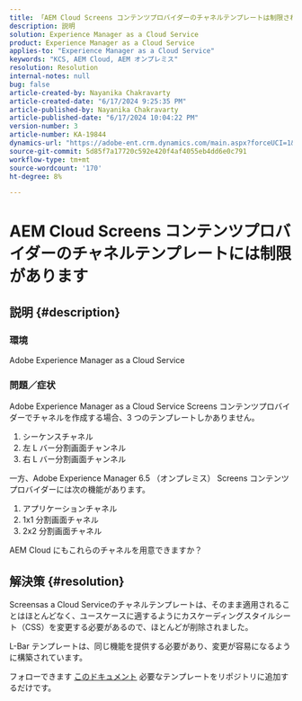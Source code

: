 ```yaml
---
title: 「AEM Cloud Screens コンテンツプロバイダーのチャネルテンプレートは制限されています」
description: 説明
solution: Experience Manager as a Cloud Service
product: Experience Manager as a Cloud Service
applies-to: "Experience Manager as a Cloud Service"
keywords: "KCS, AEM Cloud, AEM オンプレミス"
resolution: Resolution
internal-notes: null
bug: false
article-created-by: Nayanika Chakravarty
article-created-date: "6/17/2024 9:25:35 PM"
article-published-by: Nayanika Chakravarty
article-published-date: "6/17/2024 10:04:22 PM"
version-number: 3
article-number: KA-19844
dynamics-url: "https://adobe-ent.crm.dynamics.com/main.aspx?forceUCI=1&pagetype=entityrecord&etn=knowledgearticle&id=dabdf11d-f02c-ef11-840b-0022480a40c2"
source-git-commit: 5d85f7a17720c592e420f4af4055eb4dd6e0c791
workflow-type: tm+mt
source-wordcount: '170'
ht-degree: 8%

---
```


# AEM Cloud Screens コンテンツプロバイダーのチャネルテンプレートには制限があります

## 説明 {#description}


### <b>環境</b>

Adobe Experience Manager as a Cloud Service

### <b>問題／症状</b>

Adobe Experience Manager as a Cloud Service Screens コンテンツプロバイダーでチャネルを作成する場合、3 つのテンプレートしかありません。

1. シーケンスチャネル
2. 左 L バー分割画面チャンネル
3. 右 L バー分割画面チャンネル




一方、Adobe Experience Manager 6.5 （オンプレミス） Screens コンテンツプロバイダーには次の機能があります。

1. アプリケーションチャネル
2. 1x1 分割画面チャネル
3. 2x2 分割画面チャネル


AEM Cloud にもこれらのチャネルを用意できますか？


## 解決策 {#resolution}


Screensas a Cloud Serviceのチャネルテンプレートは、そのまま適用されることはほとんどなく、ユースケースに適するようにカスケーディングスタイルシート（CSS）を変更する必要があるので、ほとんどが削除されました。

L-Bar テンプレートは、同じ機能を提供する必要があり、変更が容易になるように構築されています。

フォローできます [このドキュメント](https://experienceleague.adobe.com/en/docs/experience-manager-screens/user-guide/developing/creating-custom-templates-multizone-layouts) 必要なテンプレートをリポジトリに追加するだけです。
